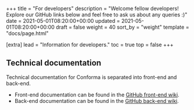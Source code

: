 +++
title = "For developers"
description = "Welcome fellow developers! Explore our GitHub links below and feel free to ask us about any queries :)"
date = 2021-05-01T08:20:00+00:00
updated = 2021-05-01T08:20:00+00:00
draft = false
weight = 40
sort_by = "weight"
template = "docs/page.html"

[extra]
lead = "Information for developers."
toc = true
top = false
+++

## Technical documentation

Technical documentation for Conforma is separated into front-end and back-end. 

- Front-end documentation can be found in the [GitHub front-end wiki](https://github.com/openmsupply/application-manager-web-app/wiki). 
- Back-end documentation can be found in the [GitHub back-end wiki](https://github.com/openmsupply/application-manager-server/wiki). 


